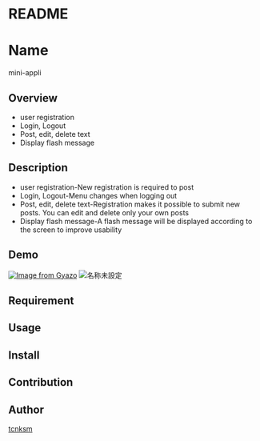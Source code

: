 # README
Name
====
mini-appli

## Overview
- user registration
- Login, Logout
- Post, edit, delete text
- Display flash message

## Description
- user registration-New registration is required to post
- Login, Logout-Menu changes when logging out
- Post, edit, delete text-Registration makes it possible to submit new posts. You can edit and delete only your own posts
- Display flash message-A flash message will be displayed according to the screen to improve usability

## Demo
[![Image from Gyazo](https://i.gyazo.com/f6c3f76b5dcf9ac3e2b5bd857cce90a8.gif)](https://gyazo.com/f6c3f76b5dcf9ac3e2b5bd857cce90a8)
![名称未設定](https://user-images.githubusercontent.com/47352093/56848501-f912aa80-6924-11e9-8fe7-6c7781510c1d.gif)
## Requirement

## Usage

## Install

## Contribution

## Author

[tcnksm](https://github.com/tcnksm)
